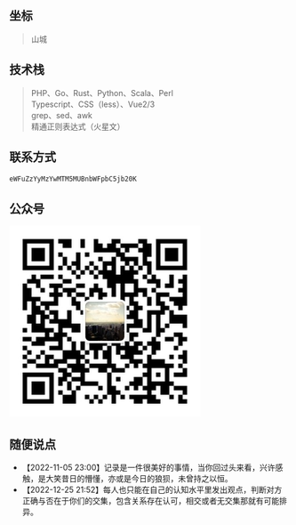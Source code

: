 
## 坐标

> 山城

## 技术栈

> PHP、Go、Rust、Python、Scala、Perl  
> Typescript、CSS（less）、Vue2/3  
> grep、sed、awk  
> 精通正则表达式（火星文）


## 联系方式

```
eWFuZzYyMzYwMTM5MUBnbWFpbC5jb20K
```

## 公众号

![公众号](../../assets/qrcode.jpeg)

## 随便说点

- 【2022-11-05 23:00】记录是一件很美好的事情，当你回过头来看，兴许感触，是大笑昔日的懵懂，亦或是今日的狼狈，未曾持之以恒。
- 【2022-12-25 21:52】每人也只能在自己的认知水平里发出观点，判断对方正确与否在于你们的交集，包含关系存在认可，相交或者无交集那就有可能排异。